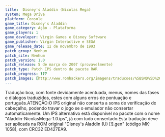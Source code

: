 ```yaml
---
title:  Disney's Aladdin (Nicolas Mega)
system: Mega Drive
platform: Console
game_title: Disney's Aladdin
game_category: Ação - Plataforma
game_players: 1
game_developer: Virgin Games e Disney Software
game_publisher: Virgin Interactive e SEGA
game_release_date: 12 de novembro de 1993
patch_group: Nenhum
patch_site: Nenhum
patch_version: 1.0
patch_release: 5 de março de 2007 (provavelmente)
patch_type: Patch IPS dentro de pacote RAR
patch_progress: ???
patch_images: [http://www.romhackers.org/imagens/traducoes/%5BSMD%5D%20Disney's%20Aladdin%20-%20Nicolas%20Mega%20-%201.png,http://www.romhackers.org/imagens/traducoes/%5BSMD%5D%20Disney's%20Aladdin%20-%20Nicolas%20Mega%20-%202.png,http://www.romhackers.org/imagens/traducoes/%5BSMD%5D%20Disney's%20Aladdin%20-%20Nicolas%20Mega%20-%203.png]
---
```

Tradução boa, com fonte devidamente acentuada, menus, nomes das fases e diálogos traduzidos, estes com alguns erros de pontuação e português.ATENÇÃO:O IPS original não conserta a soma de verificação do cabeçalho, podendo travar o jogo se o emulador não consertar automaticamente. Um IPS alternativo está disponível no pacote com o nome "Aladdin-NicolasMega-1.0.ips", já com tudo consertado.Esta tradução deve ser aplicada na ROM original "Disney's Aladdin (U) [!].gen" (código MK-1058), com CRC32 ED427EA9.